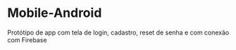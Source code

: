 # Mobile-Android
Protótipo de app com tela de login, cadastro, reset de senha e com conexão com Firebase
